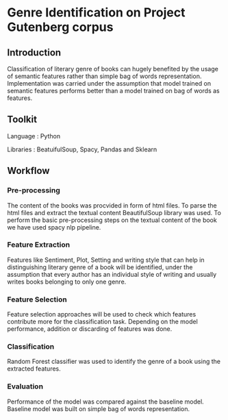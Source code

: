 # Genre Identification on Project Gutenberg corpus
## Introduction

Classification of literary genre of books can hugely benefited by the usage of semantic features rather than
simple bag of words representation. Implementation was carried under the  assumption that
model trained on semantic features performs better than a model trained on bag of words as features.

## Toolkit
Language   : Python

Libraries  : BeatuifulSoup, Spacy, Pandas and Sklearn

## Workflow

### Pre-processing
The content of the books was procvided in form of html files. To parse the html files and extract the textual content 
BeautifulSoup library was used. To perform the basic pre-processing steps on the textual content of the book 
we have used spacy nlp pipeline.

### Feature Extraction

Features like Sentiment, Plot, Setting and writing style that can help in distinguishing literary genre
of a book will be identified, under the assumption that every author has an individual style of writing
and usually writes books belonging to only one genre.

### Feature Selection

Feature selection approaches will be used to check which features contribute more for the classification
task. Depending on the model performance, addition or discarding of features was  done.

### Classification

Random Forest classifier was used to identify the genre of a book using the extracted features.

### Evaluation

Performance of the model was compared against the baseline model. Baseline model was built
on simple bag of words representation.


